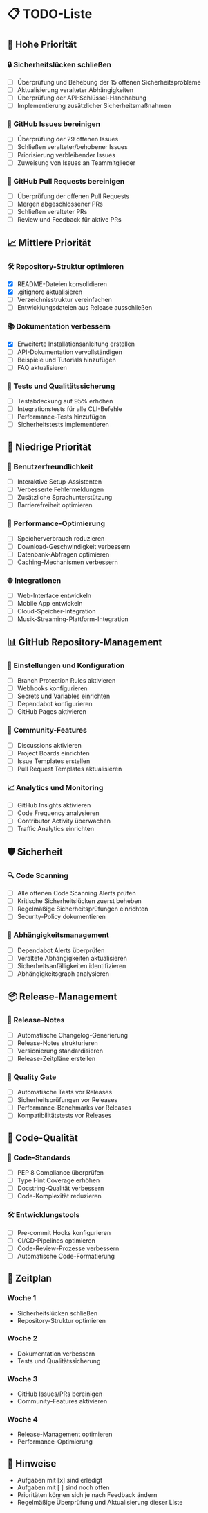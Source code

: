 # 📋 TODO-Liste

## 🚨 Hohe Priorität

### 🔒 Sicherheitslücken schließen
- [ ] Überprüfung und Behebung der 15 offenen Sicherheitsprobleme
- [ ] Aktualisierung veralteter Abhängigkeiten
- [ ] Überprüfung der API-Schlüssel-Handhabung
- [ ] Implementierung zusätzlicher Sicherheitsmaßnahmen

### 🐛 GitHub Issues bereinigen
- [ ] Überprüfung der 29 offenen Issues
- [ ] Schließen veralteter/behobener Issues
- [ ] Priorisierung verbleibender Issues
- [ ] Zuweisung von Issues an Teammitglieder

### 🔄 GitHub Pull Requests bereinigen
- [ ] Überprüfung der offenen Pull Requests
- [ ] Mergen abgeschlossener PRs
- [ ] Schließen veralteter PRs
- [ ] Review und Feedback für aktive PRs

## 📈 Mittlere Priorität

### 🛠️ Repository-Struktur optimieren
- [x] README-Dateien konsolidieren
- [x] .gitignore aktualisieren
- [ ] Verzeichnisstruktur vereinfachen
- [ ] Entwicklungsdateien aus Release ausschließen

### 📚 Dokumentation verbessern
- [x] Erweiterte Installationsanleitung erstellen
- [ ] API-Dokumentation vervollständigen
- [ ] Beispiele und Tutorials hinzufügen
- [ ] FAQ aktualisieren

### 🧪 Tests und Qualitätssicherung
- [ ] Testabdeckung auf 95% erhöhen
- [ ] Integrationstests für alle CLI-Befehle
- [ ] Performance-Tests hinzufügen
- [ ] Sicherheitstests implementieren

## 🌟 Niedrige Priorität

### 🎨 Benutzerfreundlichkeit
- [ ] Interaktive Setup-Assistenten
- [ ] Verbesserte Fehlermeldungen
- [ ] Zusätzliche Sprachunterstützung
- [ ] Barrierefreiheit optimieren

### 🚀 Performance-Optimierung
- [ ] Speicherverbrauch reduzieren
- [ ] Download-Geschwindigkeit verbessern
- [ ] Datenbank-Abfragen optimieren
- [ ] Caching-Mechanismen verbessern

### 🌐 Integrationen
- [ ] Web-Interface entwickeln
- [ ] Mobile App entwickeln
- [ ] Cloud-Speicher-Integration
- [ ] Musik-Streaming-Plattform-Integration

## 📊 GitHub Repository-Management

### 🔧 Einstellungen und Konfiguration
- [ ] Branch Protection Rules aktivieren
- [ ] Webhooks konfigurieren
- [ ] Secrets und Variables einrichten
- [ ] Dependabot konfigurieren
- [ ] GitHub Pages aktivieren

### 🤝 Community-Features
- [ ] Discussions aktivieren
- [ ] Project Boards einrichten
- [ ] Issue Templates erstellen
- [ ] Pull Request Templates aktualisieren

### 📈 Analytics und Monitoring
- [ ] GitHub Insights aktivieren
- [ ] Code Frequency analysieren
- [ ] Contributor Activity überwachen
- [ ] Traffic Analytics einrichten

## 🛡️ Sicherheit

### 🔍 Code Scanning
- [ ] Alle offenen Code Scanning Alerts prüfen
- [ ] Kritische Sicherheitslücken zuerst beheben
- [ ] Regelmäßige Sicherheitsprüfungen einrichten
- [ ] Security-Policy dokumentieren

### 🔐 Abhängigkeitsmanagement
- [ ] Dependabot Alerts überprüfen
- [ ] Veraltete Abhängigkeiten aktualisieren
- [ ] Sicherheitsanfälligkeiten identifizieren
- [ ] Abhängigkeitsgraph analysieren

## 📦 Release-Management

### 📝 Release-Notes
- [ ] Automatische Changelog-Generierung
- [ ] Release-Notes strukturieren
- [ ] Versionierung standardisieren
- [ ] Release-Zeitpläne erstellen

### 🎯 Quality Gate
- [ ] Automatische Tests vor Releases
- [ ] Sicherheitsprüfungen vor Releases
- [ ] Performance-Benchmarks vor Releases
- [ ] Kompatibilitätstests vor Releases

## 🧹 Code-Qualität

### 📏 Code-Standards
- [ ] PEP 8 Compliance überprüfen
- [ ] Type Hint Coverage erhöhen
- [ ] Docstring-Qualität verbessern
- [ ] Code-Komplexität reduzieren

### 🛠️ Entwicklungstools
- [ ] Pre-commit Hooks konfigurieren
- [ ] CI/CD-Pipelines optimieren
- [ ] Code-Review-Prozesse verbessern
- [ ] Automatische Code-Formatierung

## 📅 Zeitplan

### Woche 1
- Sicherheitslücken schließen
- Repository-Struktur optimieren

### Woche 2
- Dokumentation verbessern
- Tests und Qualitätssicherung

### Woche 3
- GitHub Issues/PRs bereinigen
- Community-Features aktivieren

### Woche 4
- Release-Management optimieren
- Performance-Optimierung

## 📝 Hinweise

- Aufgaben mit [x] sind erledigt
- Aufgaben mit [ ] sind noch offen
- Prioritäten können sich je nach Feedback ändern
- Regelmäßige Überprüfung und Aktualisierung dieser Liste